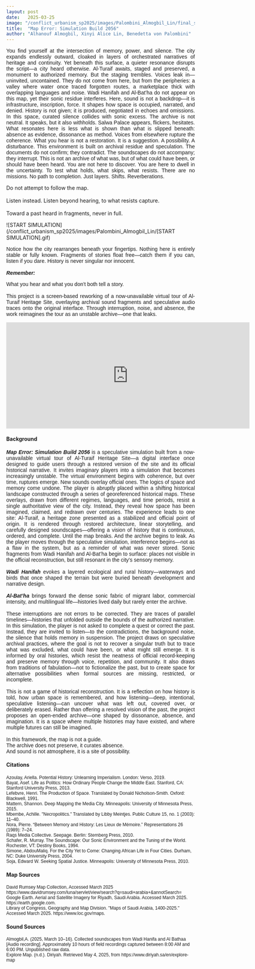 ```yaml
---
layout: post
date:   2025-03-25
image: "/conflict_urbanism_sp2025/images/Palombini_Almogbil_Lin/final_saudi_main_image.png"
title:  "Map Error: Simulation Build 2056"
author: "Alhanouf Almogbil, Xinyi Alice Lin, Benedetta von Palombini"
---
```


<p style="text-align: justify; font-family: sans-serif;">
You find yourself at the intersection of memory, power, and silence. The city expands endlessly outward, cloaked in layers of orchestrated narratives of heritage and continuity. Yet beneath this surface, a quieter resonance disrupts the script—a city heard otherwise.
Al-Turaif awaits, staged and preserved, a monument to authorized memory. But the staging trembles. Voices leak in—uninvited, uncontained. They do not come from here, but from the peripheries: a valley where water once traced forgotten routes, a marketplace thick with overlapping languages and noise. Wadi Hanifah and Al-Bat’ha do not appear on this map, yet their sonic residue interferes.
Here, sound is not a backdrop—it is infrastructure, inscription, force. It shapes how space is occupied, narrated, and denied. History is not given; it is produced, negotiated in echoes and omissions. In this space, curated silence collides with sonic excess.
The archive is not neutral. It speaks, but it also withholds. Salwa Palace appears, flickers, hesitates. What resonates here is less what is shown than what is slipped beneath: absence as evidence, dissonance as method.
Voices from elsewhere rupture the coherence. What you hear is not a restoration. It is a suggestion. A possibility. A disturbance.
This environment is built on archival residue and speculation. The documents do not confirm; they contradict. The soundscapes do not accompany; they interrupt. This is not an archive of what was, but of what could have been, or should have been heard.
You are not here to discover. You are here to dwell in the uncertainty. To test what holds, what skips, what resists.
There are no missions. No path to completion. Just layers. Shifts. Reverberations.

Do not attempt to follow the map. <br> <br>
Listen instead. Listen beyond hearing, to what resists capture.<br> <br>
Toward a past heard in fragments, never in full.
<br>
</p>

![START SIMULATION](/conflict_urbanism_sp2025/images/Palombini_Almogbil_Lin/[START SIMULATION].gif)
 <br>
<p style="text-align: justify; font-family: sans-serif;">
Notice how the city rearranges beneath your fingertips. Nothing here is entirely stable or fully known. Fragments of stories float free—catch them if you can, listen if you dare. History is never singular nor innocent.
<br><br>
<b><i>Remember:</i></b> 
<p style="text-align: justify; font-family: sans-serif;">
What you hear and what you don’t both tell a story.
<br> <br>
This project is a screen-based reworking of a now-unavailable virtual tour of Al-Turaif Heritage Site, overlaying archival sound fragments and speculative audio traces onto the original interface. Through interruption, noise, and absence, the work reimagines the tour as an unstable archive—one that leaks.
</p>

<div style="width: 650px; margin: 0 auto; position: relative; padding-top: 56.25%;">
  <iframe 
    src="https://player.vimeo.com/video/1081337851?h=5731bd1905&title=0&byline=0&portrait=0&badge=0&autopause=0&autoplay=1&muted=1&loop=1&background=0&player_id=0&app_id=58479" 
    frameborder="0" 
    allow="autoplay; fullscreen; picture-in-picture; clipboard-write; encrypted-media" 
    allowfullscreen 
    style="position: absolute; top: 0; left: 0; width: 100%; height: 100%;" 
    title="Final 0504 vers 2">
  </iframe>
</div>
<script src="https://player.vimeo.com/api/player.js"></script>


<h4>Background</h4>
<p style="text-align: justify; font-family: sans-serif;">
<b><i>Map Error: Simulation Build 2056</i></b> is a speculative simulation built from a now-unavailable virtual tour of Al-Turaif Heritage Site—a digital interface once designed to guide users through a restored version of the site and its official historical narrative.
It invites imaginary players into a simulation that becomes increasingly unstable. The virtual environment begins with coherence, but over time, ruptures emerge. New sounds overlay official ones. The logics of space and memory come undone.
The player is abruptly placed within a shifting historical landscape constructed through a series of georeferenced historical maps. These overlays, drawn from different regimes, languages, and time periods, resist a single authoritative view of the city. Instead, they reveal how space has been imagined, claimed, and redrawn over centuries.
The experience leads to one site: Al-Turaif, a heritage zone presented as a stabilized and official point of origin. It is rendered through restored architecture, linear storytelling, and carefully designed soundscapes—offering a vision of history that is continuous, ordered, and complete.
Until the map breaks.
 And the archive begins to leak.
As the player moves through the speculative simulation, interference begins—not as a flaw in the system, but as a reminder of what was never stored. Sonic fragments from Wadi Hanifah and Al-Bat’ha begin to surface: places not visible in the official reconstruction, but still resonant in the city’s sensory memory.<br><br>
<b><i>Wadi Hanifah</i></b> evokes a layered ecological and rural history—waterways and birds that once shaped the terrain but were buried beneath development and narrative design.<br><br>
<b><i>Al-Bat’ha</i></b> brings forward the dense sonic fabric of migrant labor, commercial intensity, and multilingual life—histories lived daily but rarely enter the archive.<br><br>
These interruptions are not errors to be corrected. They are traces of parallel timelines—histories that unfolded outside the bounds of the authorized narrative. In this simulation, the player is not asked to complete a quest or correct the past. Instead, they are invited to listen—to the contradictions, the background noise, the silence that holds memory in suspension.
The project draws on speculative archival practices, where the goal is not to recover a singular truth but to trace what was excluded, what could have been, or what might still emerge. It is informed by oral histories, which resist the neatness of official record-keeping and preserve memory through voice, repetition, and community. It also draws from traditions of fabulation—not to fictionalize the past, but to create space for alternative possibilities when formal sources are missing, restricted, or incomplete.<br><br>
This is not a game of historical reconstruction.
 It is a reflection on how history is told, how urban space is remembered, and how listening—deep, intentional, speculative listening—can uncover what was left out, covered over, or deliberately erased.
Rather than offering a resolved vision of the past, the project proposes an open-ended archive—one shaped by dissonance, absence, and imagination. It is a space where multiple histories may have existed, and where multiple futures can still be imagined.<br><br>
In this framework, the map is not a guide.<br>
 The archive does not preserve, it curates absence.<br>
 And sound is not atmosphere, it is a site of possibility.<br>

<h4>Citations</h4>
<p style="text-align: left; font-family: sans-serif; font-size: 12">
Azoulay, Ariella. Potential History: Unlearning Imperialism. London: Verso, 2019.<br>
Bayat, Asef. Life as Politics: How Ordinary People Change the Middle East. Stanford, CA: Stanford University Press, 2013.<br>
Lefebvre, Henri. The Production of Space. Translated by Donald Nicholson-Smith. Oxford: Blackwell, 1991.<br>
Mattern, Shannon. Deep Mapping the Media City. Minneapolis: University of Minnesota Press, 2015.<br>
Mbembe, Achille. "Necropolitics." Translated by Libby Meintjes. Public Culture 15, no. 1 (2003): 11–40.<br>
Nora, Pierre. “Between Memory and History: Les Lieux de Mémoire.” Representations 26 (1989): 7–24.<br>
Raqs Media Collective. Seepage. Berlin: Sternberg Press, 2010.<br>
Schafer, R. Murray. The Soundscape: Our Sonic Environment and the Tuning of the World. Rochester, VT: Destiny Books, 1994.<br>
Simone, AbdouMaliq. For the City Yet to Come: Changing African Life in Four Cities. Durham, NC: Duke University Press, 2004.<br>
Soja, Edward W. Seeking Spatial Justice. Minneapolis: University of Minnesota Press, 2010.<br>
</p>

<h4>Map Sources</h4>
<p style="text-align: left; font-family: sans-serif; font-size: 12">
David Rumsey Map Collection, Accessed March 2025 https://www.davidrumsey.com/luna/servlet/view/search?q=saudi+arabia+&annotSearch= 
Google Earth. Aerial and Satellite Imagery for Riyadh, Saudi Arabia. Accessed March 2025. https://earth.google.com.<br>
Library of Congress, Geography and Map Division. "Maps of Saudi Arabia, 1400-2025." Accessed March 2025. https://www.loc.gov/maps.<br>
</p>

<h4>Sound Sources</h4>
<p style="text-align: left; font-family: sans-serif; font-size: 12">
Almogbil,A. (2025, March 10–16). Collected soundscapes from Wadi Hanifa and Al Bathaa [Audio recording]. Approximately 10 hours of field recordings captured between 8:00 AM and 6:00 PM. Unpublished raw data.<br>
Explore Map. (n.d.). Diriyah. Retrieved May 4, 2025, from https://www.diriyah.sa/en/explore-map</p>
